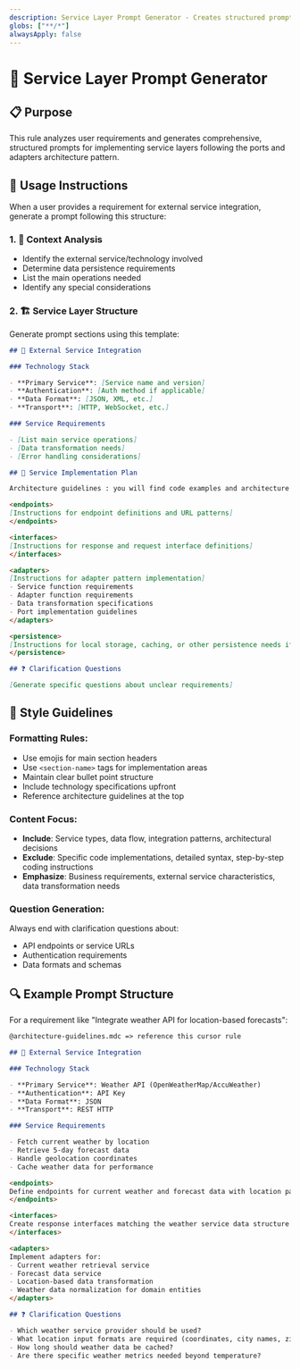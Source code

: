 ```yaml
---
description: Service Layer Prompt Generator - Creates structured prompts for building service layers based on requirements
globs: ["**/*"]
alwaysApply: false
---
```


# 🔧 Service Layer Prompt Generator

## 📋 Purpose

This rule analyzes user requirements and generates comprehensive, structured prompts for implementing service layers following the ports and adapters architecture pattern.

## 🎯 Usage Instructions

When a user provides a requirement for external service integration, generate a prompt following this structure:

### 1. 📖 Context Analysis

- Identify the external service/technology involved
- Determine data persistence requirements
- List the main operations needed
- Identify any special considerations

### 2. 🏗️ Service Layer Structure

Generate prompt sections using this template:

```markdown
## 🔌 External Service Integration

### Technology Stack

- **Primary Service**: [Service name and version]
- **Authentication**: [Auth method if applicable]
- **Data Format**: [JSON, XML, etc.]
- **Transport**: [HTTP, WebSocket, etc.]

### Service Requirements

- [List main service operations]
- [Data transformation needs]
- [Error handling considerations]

## 📡 Service Implementation Plan

Architecture guidelines : you will find code examples and architecture guidelines here, TAKE A LOOK TO `.cursor/rules/architecture.mdc` before implementing anything

<endpoints>
[Instructions for endpoint definitions and URL patterns]
</endpoints>

<interfaces>
[Instructions for response and request interface definitions]
</interfaces>

<adapters>
[Instructions for adapter pattern implementation]
- Service function requirements
- Adapter function requirements  
- Data transformation specifications
- Port implementation guidelines
</adapters>

<persistence>
[Instructions for local storage, caching, or other persistence needs if applicable]
</persistence>

## ❓ Clarification Questions

[Generate specific questions about unclear requirements]
```

## 🎨 Style Guidelines

### Formatting Rules:

- Use emojis for main section headers
- Use `<section-name>` tags for implementation areas
- Maintain clear bullet point structure
- Include technology specifications upfront
- Reference architecture guidelines at the top

### Content Focus:

- **Include**: Service types, data flow, integration patterns, architectural decisions
- **Exclude**: Specific code implementations, detailed syntax, step-by-step coding instructions
- **Emphasize**: Business requirements, external service characteristics, data transformation needs

### Question Generation:

Always end with clarification questions about:

- API endpoints or service URLs
- Authentication requirements
- Data formats and schemas

## 🔍 Example Prompt Structure

For a requirement like "Integrate weather API for location-based forecasts":

```markdown
@architecture-guidelines.mdc => reference this cursor rule

## 🔌 External Service Integration

### Technology Stack

- **Primary Service**: Weather API (OpenWeatherMap/AccuWeather)
- **Authentication**: API Key
- **Data Format**: JSON
- **Transport**: REST HTTP

### Service Requirements

- Fetch current weather by location
- Retrieve 5-day forecast data
- Handle geolocation coordinates
- Cache weather data for performance

<endpoints>
Define endpoints for current weather and forecast data with location parameters
</endpoints>

<interfaces>
Create response interfaces matching the weather service data structure and request interfaces for location parameters
</interfaces>

<adapters>
Implement adapters for:
- Current weather retrieval service
- Forecast data service  
- Location-based data transformation
- Weather data normalization for domain entities
</adapters>

## ❓ Clarification Questions

- Which weather service provider should be used?
- What location input formats are required (coordinates, city names, zip codes)?
- How long should weather data be cached?
- Are there specific weather metrics needed beyond temperature?
```
